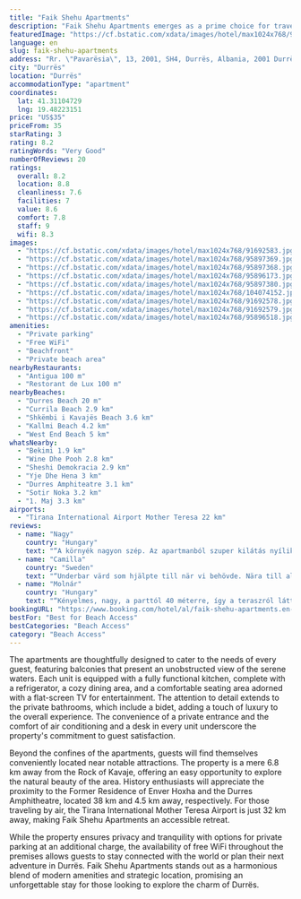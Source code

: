 ```yaml
---
title: "Faik Shehu Apartments"
description: "Faik Shehu Apartments emerges as a prime choice for travelers seeking the perfect blend of comfort and convenience along the Durrës coastline."
featuredImage: "https://cf.bstatic.com/xdata/images/hotel/max1024x768/91692583.jpg?k=83c088a9a2ee7d902f04379daacd6326d2160c30bfcd9342bd52bdd5cc7c7b77&o=&hp=1"
language: en
slug: faik-shehu-apartments
address: "Rr. \"Pavarësia\", 13, 2001, SH4, Durrës, Albania, 2001 Durrës, Albania"
city: "Durrës"
location: "Durrës"
accommodationType: "apartment"
coordinates:
  lat: 41.31104729
  lng: 19.48223151
price: "US$35"
priceFrom: 35
starRating: 3
rating: 8.2
ratingWords: "Very Good"
numberOfReviews: 20
ratings:
  overall: 8.2
  location: 8.8
  cleanliness: 7.6
  facilities: 7
  value: 8.6
  comfort: 7.8
  staff: 9
  wifi: 8.3
images:
  - "https://cf.bstatic.com/xdata/images/hotel/max1024x768/91692583.jpg?k=83c088a9a2ee7d902f04379daacd6326d2160c30bfcd9342bd52bdd5cc7c7b77&o=&hp=1"
  - "https://cf.bstatic.com/xdata/images/hotel/max1024x768/95897369.jpg?k=4bf9e5ec56f904b7a8ac7fb3871cde75cf4237a3d7a7b1cbfe1e81e6ceaab103&o=&hp=1"
  - "https://cf.bstatic.com/xdata/images/hotel/max1024x768/95897368.jpg?k=34bb1a9f5882106f8ecdac94b84f9c4d54060b74cf43bd31458dfe98f4a356a0&o=&hp=1"
  - "https://cf.bstatic.com/xdata/images/hotel/max1024x768/95896173.jpg?k=5baba4b34beb8a402233652e934573ded10f80a1dbe7b5ec21afaf3ae27dbae7&o=&hp=1"
  - "https://cf.bstatic.com/xdata/images/hotel/max1024x768/95897380.jpg?k=646105bc20bde83af542ed956681e5eb590436921e1ff84260760cd74840671a&o=&hp=1"
  - "https://cf.bstatic.com/xdata/images/hotel/max1024x768/104074152.jpg?k=82ba17dfe37d0f736587f542d856ad45dbb65905b5863a7a1c004c8060388330&o=&hp=1"
  - "https://cf.bstatic.com/xdata/images/hotel/max1024x768/91692578.jpg?k=d135378310e5e7c9c3feedab2ad725964db56748bcdff4f1e1f1cb7bc048e393&o=&hp=1"
  - "https://cf.bstatic.com/xdata/images/hotel/max1024x768/91692579.jpg?k=7695595dbc2a6936aa1fe7e522e1c72b08720d4d5ae0eb99b04c50f009cfcc34&o=&hp=1"
  - "https://cf.bstatic.com/xdata/images/hotel/max1024x768/95896518.jpg?k=5a9d17e4509619eee09180f9c6fcf3339783ac9ab04b69a73db1b418ceb397b4&o=&hp=1"
amenities:
  - "Private parking"
  - "Free WiFi"
  - "Beachfront"
  - "Private beach area"
nearbyRestaurants:
  - "Antigua 100 m"
  - "Restorant de Lux 100 m"
nearbyBeaches:
  - "Durres Beach 20 m"
  - "Currila Beach 2.9 km"
  - "Shkëmbi i Kavajës Beach 3.6 km"
  - "Kallmi Beach 4.2 km"
  - "West End Beach 5 km"
whatsNearby:
  - "Bekimi 1.9 km"
  - "Wine Dhe Pooh 2.8 km"
  - "Sheshi Demokracia 2.9 km"
  - "Yje Dhe Hena 3 km"
  - "Durres Amphiteatre 3.1 km"
  - "Sotir Noka 3.2 km"
  - "1. Maj 3.3 km"
airports:
  - "Tirana International Airport Mother Teresa 22 km"
reviews:
  - name: "Nagy"
    country: "Hungary"
    text: "“A környék nagyon szép. Az apartmanból szuper kilátás nyílik a tengerpartra. Az apartman közvetlenül a parton helyezkedik el.”"
  - name: "Camilla"
    country: "Sweden"
    text: "“Underbar värd som hjälpte till när vi behövde. Nära till allting.”"
  - name: "Molnár"
    country: "Hungary"
    text: "“Kényelmes, nagy, a parttól 40 méterre, így a teraszról láttuk a tengert.”"
bookingURL: "https://www.booking.com/hotel/al/faik-shehu-apartments.en-gb.html?aid=8035640"
bestFor: "Best for Beach Access"
bestCategories: "Beach Access"
category: "Beach Access"
---
```


The apartments are thoughtfully designed to cater to the needs of every guest, featuring balconies that present an unobstructed view of the serene waters. Each unit is equipped with a fully functional kitchen, complete with a refrigerator, a cozy dining area, and a comfortable seating area adorned with a flat-screen TV for entertainment. The attention to detail extends to the private bathrooms, which include a bidet, adding a touch of luxury to the overall experience. The convenience of a private entrance and the comfort of air conditioning and a desk in every unit underscore the property's commitment to guest satisfaction.

Beyond the confines of the apartments, guests will find themselves conveniently located near notable attractions. The property is a mere 6.8 km away from the Rock of Kavaje, offering an easy opportunity to explore the natural beauty of the area. History enthusiasts will appreciate the proximity to the Former Residence of Enver Hoxha and the Durres Amphitheatre, located 38 km and 4.5 km away, respectively. For those traveling by air, the Tirana International Mother Teresa Airport is just 32 km away, making Faik Shehu Apartments an accessible retreat.

While the property ensures privacy and tranquility with options for private parking at an additional charge, the availability of free WiFi throughout the premises allows guests to stay connected with the world or plan their next adventure in Durrës. Faik Shehu Apartments stands out as a harmonious blend of modern amenities and strategic location, promising an unforgettable stay for those looking to explore the charm of Durrës.